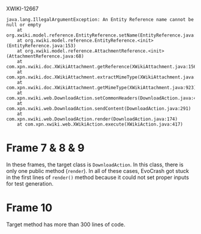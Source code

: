 XWIKI-12667
```
java.lang.IllegalArgumentException: An Entity Reference name cannot be null or empty
	at org.xwiki.model.reference.EntityReference.setName(EntityReference.java:185)
	at org.xwiki.model.reference.EntityReference.<init>(EntityReference.java:153)
	at org.xwiki.model.reference.AttachmentReference.<init>(AttachmentReference.java:68)
	at com.xpn.xwiki.doc.XWikiAttachment.getReference(XWikiAttachment.java:156)
	at com.xpn.xwiki.doc.XWikiAttachment.extractMimeType(XWikiAttachment.java:980)
	at com.xpn.xwiki.doc.XWikiAttachment.getMimeType(XWikiAttachment.java:923)
	at com.xpn.xwiki.web.DownloadAction.setCommonHeaders(DownloadAction.java:427)
	at com.xpn.xwiki.web.DownloadAction.sendContent(DownloadAction.java:291)
	at com.xpn.xwiki.web.DownloadAction.render(DownloadAction.java:174)
	at com.xpn.xwiki.web.XWikiAction.execute(XWikiAction.java:417)
```

# Frame 7 & 8 & 9
In these frames, the target class is `DownloadAction`. In this class, there is only one public method (`render`). In all of these cases, EvoCrash got stuck in the first lines of `render()` method because it could not set proper inputs for test generation.

# Frame 10
Target method has more than 300 lines of code.
